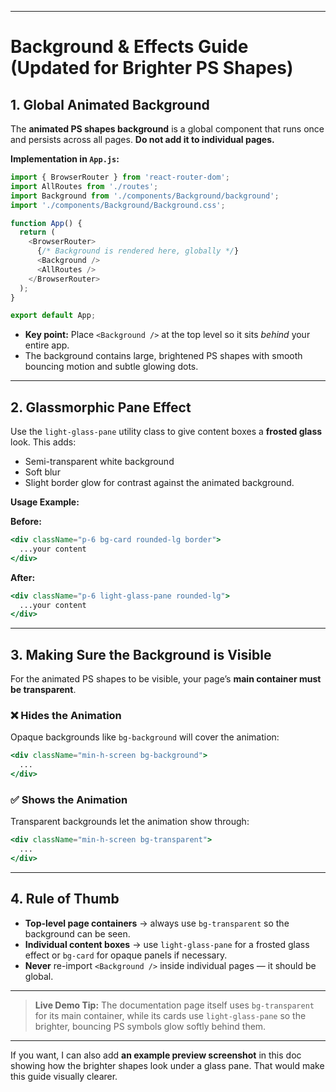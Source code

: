 
---

# Background & Effects Guide (Updated for Brighter PS Shapes)

## 1. Global Animated Background

The **animated PS shapes background** is a global component that runs once and persists across all pages.
**Do not add it to individual pages.**

**Implementation in `App.js`:**

```javascript
import { BrowserRouter } from 'react-router-dom';
import AllRoutes from './routes';
import Background from './components/Background/background';
import './components/Background/Background.css';

function App() {
  return (
    <BrowserRouter>
      {/* Background is rendered here, globally */}
      <Background />
      <AllRoutes />
    </BrowserRouter>
  );
}

export default App;
```

* **Key point:** Place `<Background />` at the top level so it sits *behind* your entire app.
* The background contains large, brightened PS shapes with smooth bouncing motion and subtle glowing dots.

---

## 2. Glassmorphic Pane Effect

Use the `light-glass-pane` utility class to give content boxes a **frosted glass** look.
This adds:

* Semi-transparent white background
* Soft blur
* Slight border glow for contrast against the animated background.

**Usage Example:**

**Before:**

```jsx
<div className="p-6 bg-card rounded-lg border">
  ...your content
</div>
```

**After:**

```jsx
<div className="p-6 light-glass-pane rounded-lg">
  ...your content
</div>
```

---

## 3. Making Sure the Background is Visible

For the animated PS shapes to be visible, your page’s **main container must be transparent**.

### ❌ Hides the Animation

Opaque backgrounds like `bg-background` will cover the animation:

```jsx
<div className="min-h-screen bg-background">
  ...
</div>
```

### ✅ Shows the Animation

Transparent backgrounds let the animation show through:

```jsx
<div className="min-h-screen bg-transparent">
  ...
</div>
```

---

## 4. Rule of Thumb

* **Top-level page containers** → always use `bg-transparent` so the background can be seen.
* **Individual content boxes** → use `light-glass-pane` for a frosted glass effect or `bg-card` for opaque panels if necessary.
* **Never** re-import `<Background />` inside individual pages — it should be global.

---

> **Live Demo Tip:**
> The documentation page itself uses `bg-transparent` for its main container, while its cards use `light-glass-pane` so the brighter, bouncing PS symbols glow softly behind them.

---

If you want, I can also add **an example preview screenshot** in this doc showing how the brighter shapes look under a glass pane. That would make this guide visually clearer.
